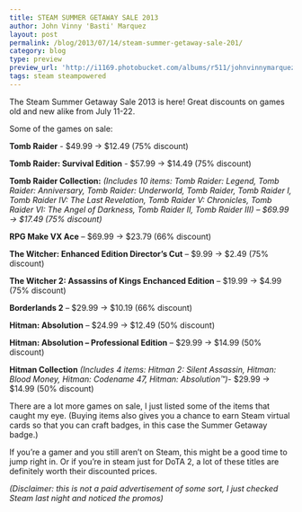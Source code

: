 ```yaml
---
title: STEAM SUMMER GETAWAY SALE 2013
author: John Vinny 'Basti' Marquez
layout: post
permalink: /blog/2013/07/14/steam-summer-getaway-sale-201/
category: blog
type: preview
preview_url: 'http://i1169.photobucket.com/albums/r511/johnvinnymarquez/steamsummer_zpsd9097c76.jpg'
tags: steam steampowered
---
```

The Steam Summer Getaway Sale 2013 is here! Great discounts on games old and new alike from July 11-22.

Some of the games on sale:

**Tomb Raider**  - $49.99 -> $12.49 (75% discount)

**Tomb Raider: Survival Edition**  - $57.99 -> $14.49 (75% discount)

**Tomb Raider Collection:** *(Includes 10 items: Tomb Raider: Legend, Tomb Raider: Anniversary, Tomb Raider: Underworld, Tomb Raider, Tomb Raider I, Tomb Raider IV: The Last Revelation, Tomb Raider V: Chronicles, Tomb Raider VI: The Angel of Darkness, Tomb Raider II, Tomb Raider III) &#8211; $69.99 -> $17.49 (75% discount)*

**RPG Make VX Ace** &#8211; $69.99 -> $23.79 (66% discount)

**The Witcher: Enhanced Edition Director&#8217;s Cut** &#8211; $9.99 -> $2.49 (75% discount)

**The Witcher 2: Assassins of Kings Enchanced Edition** &#8211; $19.99 -> $4.99 (75% discount)

**Borderlands 2** &#8211; $29.99 -> $10.19 (66% discount)

**Hitman: Absolution** &#8211; $24.99 -> $12.49 (50% discount)

**Hitman: Absolution &#8211; Professional Edition** &#8211; $29.99 -> $14.99 (50% discount)

**Hitman Collection** *(Includes 4 items: Hitman 2: Silent Assassin, Hitman: Blood Money, Hitman: Codename 47, Hitman: Absolution™)*- $29.99 -> $14.99 (50% discount)

There are a lot more games on sale, I just listed some of the items that caught my eye. (Buying items also gives you a chance to earn Steam virtual cards so that you can craft badges, in this case the Summer Getaway badge.)

If you&#8217;re a gamer and you still aren&#8217;t on Steam, this might be a good time to jump right in. Or if you&#8217;re in steam just for DoTA 2, a lot of these titles are definitely worth their discounted prices.

*(Disclaimer: this is not a paid advertisement of some sort, I just checked Steam last night and noticed the promos)*